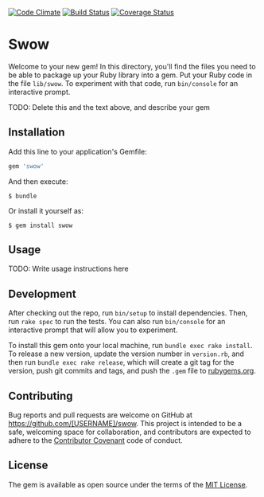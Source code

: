 [![Code Climate](https://codeclimate.com/github/wipeinc/swow/badges/gpa.svg)](https://codeclimate.com/github/wipeinc/swow)
[![Build Status](https://travis-ci.org/wipeinc/swow.svg?branch=master)](https://travis-ci.org/wipeinc/swow)
[![Coverage Status](https://coveralls.io/repos/github/wipeinc/swow/badge.svg?branch=master)](https://coveralls.io/github/wipeinc/swow?branch=master)

# Swow

Welcome to your new gem! In this directory, you'll find the files you need to be able to package up your Ruby library into a gem. Put your Ruby code in the file `lib/swow`. To experiment with that code, run `bin/console` for an interactive prompt.

TODO: Delete this and the text above, and describe your gem

## Installation

Add this line to your application's Gemfile:

```ruby
gem 'swow'
```

And then execute:

    $ bundle

Or install it yourself as:

    $ gem install swow

## Usage

TODO: Write usage instructions here

## Development

After checking out the repo, run `bin/setup` to install dependencies. Then, run `rake spec` to run the tests. You can also run `bin/console` for an interactive prompt that will allow you to experiment.

To install this gem onto your local machine, run `bundle exec rake install`. To release a new version, update the version number in `version.rb`, and then run `bundle exec rake release`, which will create a git tag for the version, push git commits and tags, and push the `.gem` file to [rubygems.org](https://rubygems.org).

## Contributing

Bug reports and pull requests are welcome on GitHub at https://github.com/[USERNAME]/swow. This project is intended to be a safe, welcoming space for collaboration, and contributors are expected to adhere to the [Contributor Covenant](http://contributor-covenant.org) code of conduct.


## License

The gem is available as open source under the terms of the [MIT License](http://opensource.org/licenses/MIT).

